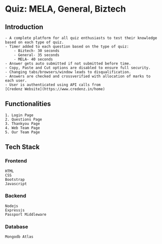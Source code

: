 # Quiz: MELA, General, Biztech

## Introduction

    - A complete platform for all quiz enthusiasts to test their knowledge based on each type of quiz.
    - Timer added to each question based on the type of quiz:
        - Biztech- 30 seconds
        - General- 35 seconds
        - MELA- 40 seconds
    - Answer gets auto submitted if not submitted before time.
    - Copy, Paste and Cut options are disabled to ensure full security.
    - Changing tabs/browsers/window leads to disqualification.
    - Answers are checked and crossverified with allocation of marks to each user.
    - User is authenticated using API calls from
    [Credenz Website](https://www.credenz.in/home)

## Functionalities

    1. Login Page
    2. Questions Page
    3. Thankyou Page
    4. Web Team Page
    5. Our Team Page

## Tech Stack

### Frontend

    HTML
    CSS
    Bootstrap
    Javascript

### Backend

    Nodejs
    Expressjs
    Passport Middleware

### Database

    Mongodb Atlas

<!-- ## LAYOUTS and UI

<img src="pawfect images/WhatsApp%20Image%202021-01-27%20at%203.05.48%20PM.jpeg" width="400"> <img src="pawfect images/WhatsApp%20Image%202021-01-27%20at%203.05.48%20PM%20(3).jpeg" width="400">
<img src="pawfect images/WhatsApp%20Image%202021-01-27%20at%203.05.47%20PM.jpeg" width="400"> <img src="pawfect images/WhatsApp%20Image%202021-01-27%20at%203.05.48%20PM%20(5).jpeg" width="400"> <img src="pawfect images/WhatsApp%20Image%202021-01-27%20at%203.05.48%20PM%20(1).jpeg" width="400"> <img src="pawfect images/WhatsApp%20Image%202021-01-27%20at%203.05.48%20PM%20(6).jpeg" width="400"> -->
